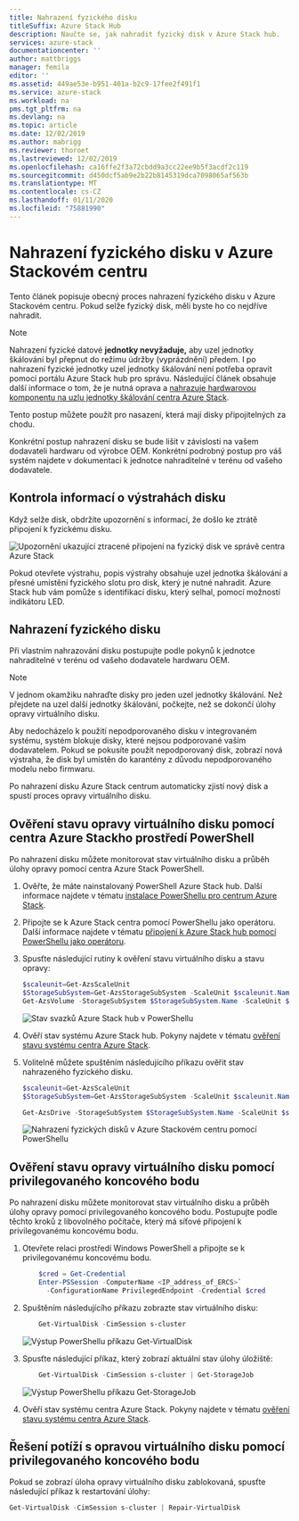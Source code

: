 ```yaml
---
title: Nahrazení fyzického disku
titleSuffix: Azure Stack Hub
description: Naučte se, jak nahradit fyzický disk v Azure Stack hub.
services: azure-stack
documentationcenter: ''
author: mattbriggs
manager: femila
editor: ''
ms.assetid: 449ae53e-b951-401a-b2c9-17fee2f491f1
ms.service: azure-stack
ms.workload: na
pms.tgt_pltfrm: na
ms.devlang: na
ms.topic: article
ms.date: 12/02/2019
ms.author: mabrigg
ms.reviewer: thoroet
ms.lastreviewed: 12/02/2019
ms.openlocfilehash: ca16ffe2f3a72cbdd9a3cc22ee9b5f3acdf2c119
ms.sourcegitcommit: d450dcf5ab9e2b22b8145319dca7098065af563b
ms.translationtype: MT
ms.contentlocale: cs-CZ
ms.lasthandoff: 01/11/2020
ms.locfileid: "75881990"
---
```

# <a name="replace-a-physical-disk-in-azure-stack-hub"></a>Nahrazení fyzického disku v Azure Stackovém centru

Tento článek popisuje obecný proces nahrazení fyzického disku v Azure Stackovém centru. Pokud selže fyzický disk, měli byste ho co nejdříve nahradit.

> [!Note]  
> Nahrazení fyzické datové **jednotky nevyžaduje,** aby uzel jednotky škálování byl přepnut do režimu údržby (vyprázdnění) předem. I po nahrazení fyzické jednotky uzel jednotky škálování není potřeba opravit pomocí portálu Azure Stack hub pro správu. Následující článek obsahuje další informace o tom, že je nutná oprava a [nahrazuje hardwarovou komponentu na uzlu jednotky škálování centra Azure Stack](azure-stack-replace-component.md).

Tento postup můžete použít pro nasazení, která mají disky připojitelných za chodu.

Konkrétní postup nahrazení disku se bude lišit v závislosti na vašem dodavateli hardwaru od výrobce OEM. Konkrétní podrobný postup pro váš systém najdete v dokumentaci k jednotce nahraditelné v terénu od vašeho dodavatele.

## <a name="review-disk-alert-information"></a>Kontrola informací o výstrahách disku
Když selže disk, obdržíte upozornění s informací, že došlo ke ztrátě připojení k fyzickému disku.

![Upozornění ukazující ztracené připojení na fyzický disk ve správě centra Azure Stack](media/azure-stack-replace-disk/DiskAlert.png)

Pokud otevřete výstrahu, popis výstrahy obsahuje uzel jednotka škálování a přesné umístění fyzického slotu pro disk, který je nutné nahradit. Azure Stack hub vám pomůže s identifikací disku, který selhal, pomocí možností indikátoru LED.

## <a name="replace-the-physical-disk"></a>Nahrazení fyzického disku

Při vlastním nahrazování disku postupujte podle pokynů k jednotce nahraditelné v terénu od vašeho dodavatele hardwaru OEM.

> [!note]
> V jednom okamžiku nahraďte disky pro jeden uzel jednotky škálování. Než přejdete na uzel další jednotky škálování, počkejte, než se dokončí úlohy opravy virtuálního disku.

Aby nedocházelo k použití nepodporovaného disku v integrovaném systému, systém blokuje disky, které nejsou podporované vaším dodavatelem. Pokud se pokusíte použít nepodporovaný disk, zobrazí nová výstraha, že disk byl umístěn do karantény z důvodu nepodporovaného modelu nebo firmwaru.

Po nahrazení disku Azure Stack centrum automaticky zjistí nový disk a spustí proces opravy virtuálního disku.

## <a name="check-the-status-of-virtual-disk-repair-using-azure-stack-hub-powershell"></a>Ověření stavu opravy virtuálního disku pomocí centra Azure Stackho prostředí PowerShell

Po nahrazení disku můžete monitorovat stav virtuálního disku a průběh úlohy opravy pomocí centra Azure Stack PowerShell.

1. Ověřte, že máte nainstalovaný PowerShell Azure Stack hub. Další informace najdete v tématu [instalace PowerShellu pro centrum Azure Stack](azure-stack-powershell-install.md).
2. Připojte se k Azure Stack centra pomocí PowerShellu jako operátoru. Další informace najdete v tématu [připojení k Azure Stack hub pomocí PowerShellu jako operátoru](azure-stack-powershell-configure-admin.md).
3. Spusťte následující rutiny k ověření stavu virtuálního disku a stavu opravy:

    ```powershell  
    $scaleunit=Get-AzsScaleUnit
    $StorageSubSystem=Get-AzsStorageSubSystem -ScaleUnit $scaleunit.Name
    Get-AzsVolume -StorageSubSystem $StorageSubSystem.Name -ScaleUnit $scaleunit.name | Select-Object VolumeLabel, OperationalStatus, RepairStatus
    ```

    ![Stav svazků Azure Stack hub v PowerShellu](media/azure-stack-replace-disk/get-azure-stack-volumes-health.png)

4. Ověří stav systému Azure Stack hub. Pokyny najdete v tématu [ověření stavu systému centra Azure Stack](azure-stack-diagnostic-test.md).
5. Volitelně můžete spuštěním následujícího příkazu ověřit stav nahrazeného fyzického disku.

    ```powershell  
    $scaleunit=Get-AzsScaleUnit
    $StorageSubSystem=Get-AzsStorageSubSystem -ScaleUnit $scaleunit.Name

    Get-AzsDrive -StorageSubSystem $StorageSubSystem.Name -ScaleUnit $scaleunit.name | Sort-Object StorageNode,MediaType,PhysicalLocation | Format-Table Storagenode, Healthstatus, PhysicalLocation, Model, MediaType,  CapacityGB, CanPool, CannotPoolReason
    ```

    ![Nahrazení fyzických disků v Azure Stackovém centru pomocí PowerShellu](media/azure-stack-replace-disk/check-replaced-physical-disks-azure-stack.png)

## <a name="check-the-status-of-virtual-disk-repair-using-the-privileged-endpoint"></a>Ověření stavu opravy virtuálního disku pomocí privilegovaného koncového bodu

Po nahrazení disku můžete monitorovat stav virtuálního disku a průběh úlohy opravy pomocí privilegovaného koncového bodu. Postupujte podle těchto kroků z libovolného počítače, který má síťové připojení k privilegovanému koncovému bodu.

1. Otevřete relaci prostředí Windows PowerShell a připojte se k privilegovanému koncovému bodu.

    ```powershell
        $cred = Get-Credential
        Enter-PSSession -ComputerName <IP_address_of_ERCS>`
          -ConfigurationName PrivilegedEndpoint -Credential $cred
    ```
  
2. Spuštěním následujícího příkazu zobrazte stav virtuálního disku:

    ```powershell
        Get-VirtualDisk -CimSession s-cluster
    ```

   ![Výstup PowerShellu příkazu Get-VirtualDisk](media/azure-stack-replace-disk/GetVirtualDiskOutput.png)

3. Spusťte následující příkaz, který zobrazí aktuální stav úlohy úložiště:

    ```powershell
        Get-VirtualDisk -CimSession s-cluster | Get-StorageJob
    ```

    ![Výstup PowerShellu příkazu Get-StorageJob](media/azure-stack-replace-disk/GetStorageJobOutput.png)

4. Ověří stav systému centra Azure Stack. Pokyny najdete v tématu [ověření stavu systému centra Azure Stack](azure-stack-diagnostic-test.md).

## <a name="troubleshoot-virtual-disk-repair-using-the-privileged-endpoint"></a>Řešení potíží s opravou virtuálního disku pomocí privilegovaného koncového bodu

Pokud se zobrazí úloha opravy virtuálního disku zablokovaná, spusťte následující příkaz k restartování úlohy:

```powershell
Get-VirtualDisk -CimSession s-cluster | Repair-VirtualDisk
```
